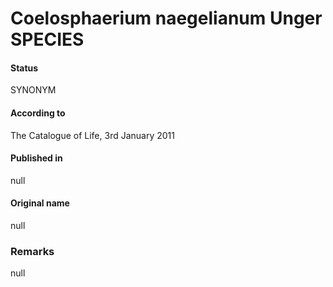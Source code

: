 Coelosphaerium naegelianum Unger SPECIES
=======

#### Status
SYNONYM

#### According to
The Catalogue of Life, 3rd January 2011

#### Published in
null

#### Original name
null

### Remarks
null